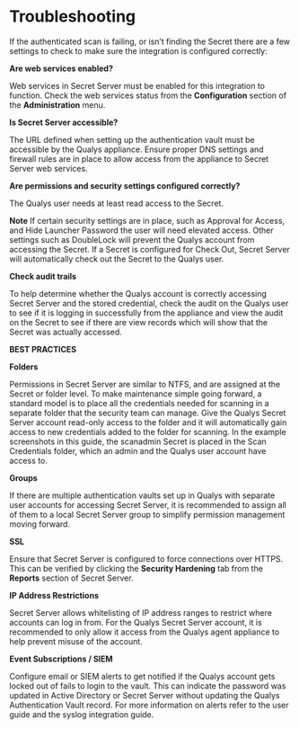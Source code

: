 [title]: # (Troubleshooting)
[tags]: # (introduction)
[priority]: # (500)
# Troubleshooting

If the authenticated scan is failing, or isn’t finding the Secret there are a
few settings to check to make sure the integration is configured correctly:

**Are web services enabled?**

Web services in Secret Server must be enabled for this integration to function.
Check the web services status from the **Configuration** section of the
**Administration** menu.

**Is Secret Server accessible?**

The URL defined when setting up the authentication vault must be accessible by
the Qualys appliance. Ensure proper DNS settings and firewall rules are in place
to allow access from the appliance to Secret Server web services.

**Are permissions and security settings configured correctly?**

The Qualys user needs at least read access to the Secret.

**Note** If certain security settings are in place, such as Approval for Access,
and Hide Launcher Password the user will need elevated access. Other settings
such as DoubleLock will prevent the Qualys account from accessing the Secret. If
a Secret is configured for Check Out, Secret Server will automatically check out
the Secret to the Qualys user.

**Check audit trails**

To help determine whether the Qualys account is correctly accessing Secret
Server and the stored credential, check the audit on the Qualys user to see if
it is logging in successfully from the appliance and view the audit on the
Secret to see if there are view records which will show that the Secret was
actually accessed.

**BEST PRACTICES**

**Folders**

Permissions in Secret Server are similar to NTFS, and are assigned at the Secret
or folder level. To make maintenance simple going forward, a standard model is
to place all the credentials needed for scanning in a separate folder that the
security team can manage. Give the Qualys Secret Server account read-only access
to the folder and it will automatically gain access to new credentials added to
the folder for scanning. In the example screenshots in this guide, the scanadmin
Secret is placed in the Scan Credentials folder, which an admin and the Qualys
user account have access to.

**Groups**

If there are multiple authentication vaults set up in Qualys with separate user
accounts for accessing Secret Server, it is recommended to assign all of them to
a local Secret Server group to simplify permission management moving forward.

**SSL**

Ensure that Secret Server is configured to force connections over HTTPS. This
can be verified by clicking the **Security Hardening** tab from the **Reports**
section of Secret Server.

**IP Address Restrictions**

Secret Server allows whitelisting of IP address ranges to restrict where
accounts can log in from. For the Qualys Secret Server account, it is
recommended to only allow it access from the Qualys agent appliance to help
prevent misuse of the account.

**Event Subscriptions / SIEM**

Configure email or SIEM alerts to get notified if the Qualys account gets locked
out of fails to login to the vault. This can indicate the password was updated
in Active Directory or Secret Server without updating the Qualys Authentication
Vault record. For more information on alerts refer to the user guide and the
syslog integration guide.
